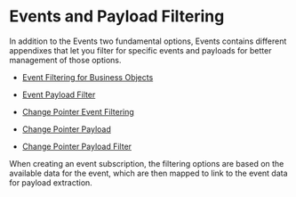 # Events and Payload Filtering

<head>
  <meta name="guidename" content="Boomi for SAP"/>
  <meta name="context" content="GUID-27d6caea-cfcb-462f-8a39-22de33b33ec1"/>
</head>

In addition to the Events two fundamental options, Events contains different appendixes that let you filter for specific events and payloads for better management of those options. 

  - [Event Filtering for Business Objects](./sap-Event_Filtering_for_Business_Objects.md)

  - [Event Payload Filter](./sap-Event_Payload_Filter.md)

  - [Change Pointer Event Filtering](/docs/Atomsphere/Boomi_for_SAP/sap-Change_Pointer_Event_Filtering.md)

  - [Change Pointer Payload](/docs/Atomsphere/Boomi_for_SAP/sap-Change_Pointer_Payload.md)
  
  - [Change Pointer Payload Filter](/docs/Atomsphere/Boomi_for_SAP/sap-Change_Pointer_Payload_Filter.md)

When creating an event subscription, the filtering options are based on the available data for the event, which are then mapped to link to the event data for payload extraction.

